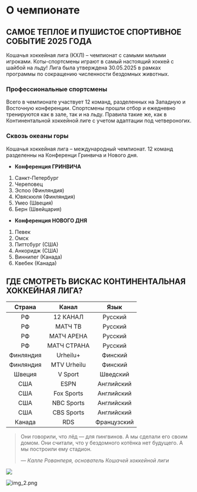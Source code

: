 # О чемпионате
## САМОЕ ТЕПЛОЕ И ПУШИСТОЕ СПОРТИВНОЕ СОБЫТИЕ 2025 ГОДА

Кошачья хоккейная лига (КХЛ) – чемпионат с самыми милыми игроками. Коты-спортсмены играют в самый настоящий хоккей с шайбой на льду! Лига была утверждена 30.05.2025 в рамках программы по сокращению численности бездомных животных.

### Профессиональные спортсмены

Всего в чемпионате участвует 12 команд, разделенных на Западную и Восточную конференции. Спортсмены прошли отбор и ежедневно тренируются как в зале, так и на льду. Правила такие же, как в Континентальной хоккейной лиге с учетом адаптации под четвероногих.

### Сквозь океаны горы

Кошачья хоккейная лига – международный чемпионат. 12 команд разделенны на Конференци Гринвича и Нового дня.

- **Конференция ГРИНВИЧА**
1. Санкт-Петербург
2. Череповец
3. Эспоо (Финляндия)
4. Ювяскюля (Финляндия)
5. Умео (Швеция)
6. Берн (Швейцария)


- **Конференция НОВОГО ДНЯ**
1. Певек
2. Омск
3. Питтсбург (США)
4. Анкоридж (США)
5. Виннипег (Канада)
6. Квебек (Канада)

## ГДЕ СМОТРЕТЬ ВИСКАС КОНТИНЕНТАЛЬНАЯ ХОККЕЙНАЯ ЛИГА?
| Страна | Канал | Язык |
|:---------:|:-----:|:----------:|
| РФ | 12 КАНАЛ | Русский | 
| РФ | МАТЧ ТВ| Русский | 
| РФ | МАТЧ АРЕНА | Русский|
|РФ | МАТЧ СТРАНА| Русский |
|Финляндия|Urheilu+|Финский|
|Финляндия|MTV Urheilu	|Финский|
|Швеция|V Sport|Шведский|
|США|ESPN|Английский|
|США|Fox Sports|Английский|
|США|NBC Sports|Английский|
|США|CBS Sports|Английский|
|Канада|RDS|Французский|


> Они говорили, что лёд — для пингвинов. А мы сделали его своим домом.
> Они считали, что у бездомного котёнка нет будущего. А мы построили ему стадион.
>
> *— Калле Рованперя, основатель Кошачей хоккейной лиги*



<div class="gallery">
    <img src="[https://github.com/weirdstrang]/images/1.jpg"
    <img src="[https://github.com/weirdstrang]/images/2.jpg"
    <img src="[https://github.com/weirdstrang]/images/3.jpg" 
</div>


![img_2.png](images/img_2.png)

